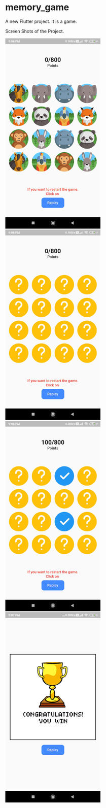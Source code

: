 # memory_game

A new Flutter project. It is a game.

 
 Screen Shots of the Project.
 
 <img src="screen shots/Screenshot_2021-08-30-21-06-08-965_com.example.memory_game.jpg" width="300">
  <img src="screen shots/Screenshot_2021-08-30-21-06-14-020_com.example.memory_game.jpg" width="300">
   <img src="screen shots/Screenshot_2021-08-30-21-06-43-286_com.example.memory_game.jpg" width="300">
    <img src="screen shots/Screenshot_2021-08-30-21-07-38-744_com.example.memory_game.jpg" width="300">


 


 


 

